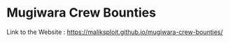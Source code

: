 # Mugiwara Crew Bounties
Link to the Website : https://maliksploit.github.io/mugiwara-crew-bounties/
